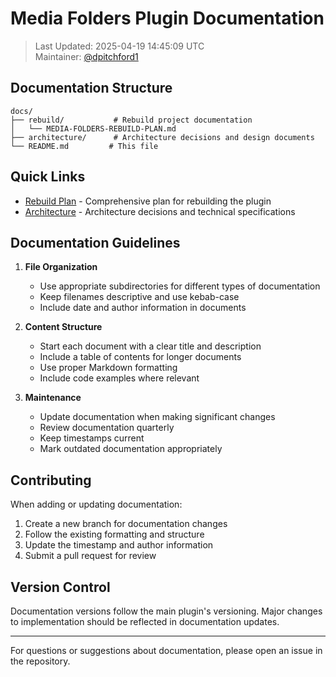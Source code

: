 # Media Folders Plugin Documentation

> Last Updated: 2025-04-19 14:45:09 UTC  
> Maintainer: [@dpitchford1](https://github.com/dpitchford1)

## Documentation Structure

```
docs/
├── rebuild/           # Rebuild project documentation
│   └── MEDIA-FOLDERS-REBUILD-PLAN.md
├── architecture/      # Architecture decisions and design documents
└── README.md         # This file
```

## Quick Links

- [Rebuild Plan](./rebuild/MEDIA-FOLDERS-REBUILD-PLAN.md) - Comprehensive plan for rebuilding the plugin
- [Architecture](./architecture/) - Architecture decisions and technical specifications

## Documentation Guidelines

1. **File Organization**
   - Use appropriate subdirectories for different types of documentation
   - Keep filenames descriptive and use kebab-case
   - Include date and author information in documents

2. **Content Structure**
   - Start each document with a clear title and description
   - Include a table of contents for longer documents
   - Use proper Markdown formatting
   - Include code examples where relevant

3. **Maintenance**
   - Update documentation when making significant changes
   - Review documentation quarterly
   - Keep timestamps current
   - Mark outdated documentation appropriately

## Contributing

When adding or updating documentation:

1. Create a new branch for documentation changes
2. Follow the existing formatting and structure
3. Update the timestamp and author information
4. Submit a pull request for review

## Version Control

Documentation versions follow the main plugin's versioning. Major changes to implementation should be reflected in documentation updates.

---

For questions or suggestions about documentation, please open an issue in the repository.
